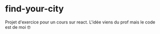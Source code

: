 # find-your-city
Projet d'exercice pour un cours sur react. L'idée viens du prof mais le code est de moi 🤓
